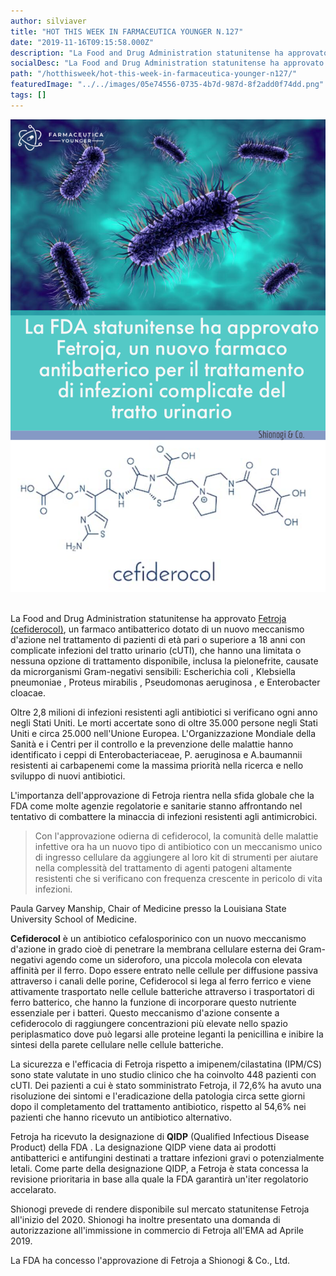 ```yaml
---
author: silviaver
title: "HOT THIS WEEK IN FARMACEUTICA YOUNGER N.127"
date: "2019-11-16T09:15:58.000Z"
description: "La Food and Drug Administration statunitense ha approvato Fetroja (cefiderocol), un farmaco antibatterico dotato di un nuovo meccanismo d'azione nel trattamento di pazienti di età pari o superiore a 18 anni con complicate infezioni del tratto urinario (cUTI), che hanno una limitata o nessuna opzione di trattamento disponibile, inclusa la pielonefrite, causate da microrganismi Gram-negativi sensibili: Escherichia coli , Klebsiella pneumoniae , Proteus mirabilis , Pseudomonas aeruginosa , e Enterobacter cloacae. "
socialDesc: "La Food and Drug Administration statunitense ha approvato Fetroja (cefiderocol), un farmaco antibatterico dotato di un nuovo meccanismo d'azione nel trattamento di pazienti di età pari o superiore a 18 anni con complicate infezioni del tratto urinario (cUTI), che hanno una limitata o nessuna opzione di trattamento disponibile, inclusa la pielonefrite, causate da microrganismi Gram-negativi sensibili: Escherichia coli , Klebsiella pneumoniae , Proteus mirabilis , Pseudomonas aeruginosa , e Enterobacter cloacae."
path: "/hotthisweek/hot-this-week-in-farmaceutica-younger-n127/"
featuredImage: "../../images/05e74556-0735-4b7d-987d-8f2add0f74dd.png"
tags: []
---
```


![](../../images/05e74556-0735-4b7d-987d-8f2add0f74dd.png)

\
La Food and Drug Administration statunitense ha approvato [Fetroja (cefiderocol)](https://www.fda.gov/news-events/press-announcements/fda-approves-new-antibacterial-drug-treat-complicated-urinary-tract-infections-part-ongoing-efforts), un farmaco antibatterico dotato di un nuovo meccanismo d'azione nel trattamento di pazienti di età pari o superiore a 18 anni con complicate infezioni del tratto urinario (cUTI), che hanno una limitata o nessuna opzione di trattamento disponibile, inclusa la pielonefrite, causate da microrganismi Gram-negativi sensibili: Escherichia coli , Klebsiella pneumoniae , Proteus mirabilis , Pseudomonas aeruginosa , e Enterobacter cloacae.

Oltre 2,8 milioni di infezioni resistenti agli antibiotici si verificano ogni anno negli Stati Uniti. Le morti accertate sono di oltre 35.000 persone negli Stati Uniti e circa 25.000 nell'Unione Europea. L'Organizzazione Mondiale della Sanità e i Centri per il controllo e la prevenzione delle malattie hanno identificato i ceppi di Enterobacteriaceae, P. aeruginosa e A.baumannii resistenti ai carbapenemi come la massima priorità nella ricerca e nello sviluppo di nuovi antibiotici.

L'importanza dell'approvazione di Fetroja rientra nella sfida globale che la FDA come molte agenzie regolatorie e sanitarie stanno affrontando nel tentativo di combattere la minaccia di infezioni resistenti agli antimicrobici.

> Con l'approvazione odierna di cefiderocol, la comunità delle malattie infettive ora ha un nuovo tipo di antibiotico con un meccanismo unico di ingresso cellulare da aggiungere al loro kit di strumenti per aiutare nella complessità del trattamento di agenti patogeni altamente resistenti che si verificano con frequenza crescente in pericolo di vita infezioni.

Paula Garvey Manship, Chair of Medicine presso la Louisiana State University School of Medicine.

**Cefiderocol** è un antibiotico cefalosporinico con un nuovo meccanismo d'azione in grado cioè di penetrare la membrana cellulare esterna dei Gram-negativi agendo come un sideroforo, una piccola molecola con elevata affinità per il ferro. Dopo essere entrato nelle cellule per diffusione passiva attraverso i canali delle porine, Cefiderocol si lega al ferro ferrico e viene attivamente trasportato nelle cellule batteriche attraverso i trasportatori di ferro batterico, che hanno la funzione di incorporare questo nutriente essenziale per i batteri. Questo meccanismo d'azione consente a cefiderocolo di raggiungere concentrazioni più elevate nello spazio periplasmatico dove può legarsi alle proteine ​​leganti la penicillina e inibire la sintesi della parete cellulare nelle cellule batteriche.

La sicurezza e l'efficacia di Fetroja rispetto a imipenem/cilastatina (IPM/CS) sono state valutate in uno studio clinico che ha coinvolto 448 pazienti con cUTI. Dei pazienti a cui è stato somministrato Fetroja, il 72,6% ha avuto una risoluzione dei sintomi e l'eradicazione della patologia circa sette giorni dopo il completamento del trattamento antibiotico, rispetto al 54,6% nei pazienti che hanno ricevuto un antibiotico alternativo.

Fetroja ha ricevuto la designazione di **QIDP** (Qualified Infectious Disease Product) della FDA . La designazione QIDP viene data ai prodotti antibatterici e antifungini destinati a trattare infezioni gravi o potenzialmente letali. Come parte della designazione QIDP, a Fetroja è stata concessa la revisione prioritaria in base alla quale la FDA garantirà un'iter regolatorio accelarato.

Shionogi prevede di rendere disponibile sul mercato statunitense Fetroja all'inizio del 2020. Shionogi ha inoltre presentato una domanda di autorizzazione all'immissione in commercio di Fetroja all'EMA ad Aprile 2019.

La FDA ha concesso l'approvazione di Fetroja a Shionogi & Co., Ltd.
